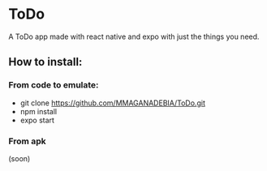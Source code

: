 # ToDo
A ToDo app made with react native and expo with just the things you need.

## How to install:
### From code to emulate:
- git clone https://github.com/MMAGANADEBIA/ToDo.git
- npm install
- expo start

### From apk
(soon)
